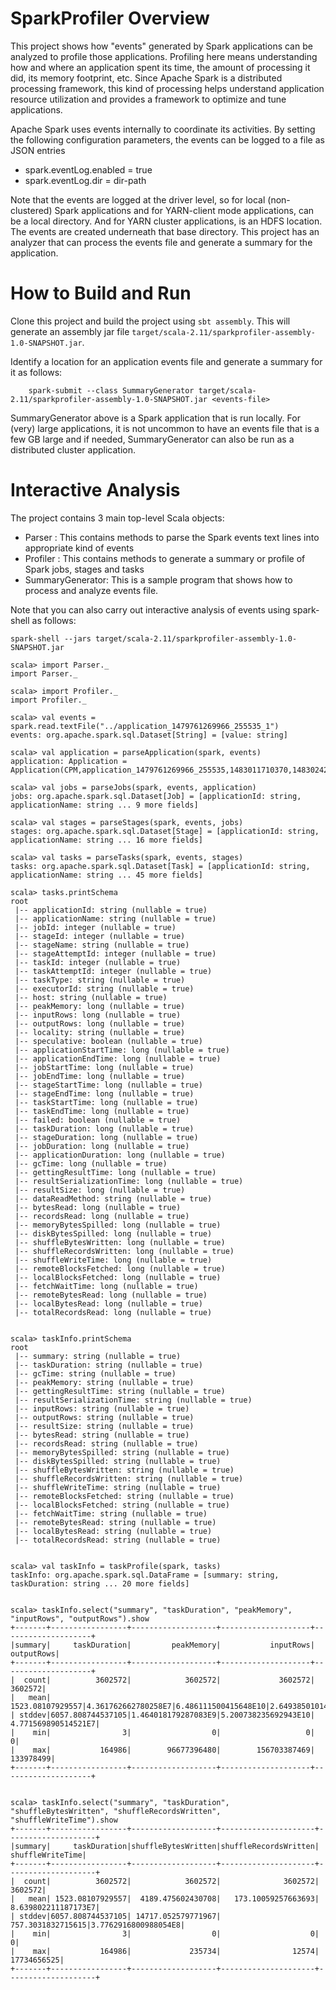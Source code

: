 # SparkProfiler Overview
This project shows how "events" generated by Spark applications can be analyzed to profile those applications.
Profiling here means understanding how and where an application spent its time, the amount of processing it did, its memory footprint, etc.
Since Apache Spark is a distributed processing framework, this kind of processing helps understand application resource utilization and provides a framework to optimize and tune applications.

Apache Spark uses events internally to coordinate its activities. By setting the following configuration parameters, the events can be logged to a file as JSON entries
- spark.eventLog.enabled = true
- spark.eventLog.dir = dir-path

Note that the events are logged at the driver level, so for local (non-clustered) Spark applications and for YARN-client mode applications, <dir-path> can be a local directory. And for YARN cluster applications, <dir-path> is an HDFS location. The events are created underneath that base directory. This project has an analyzer that can process the events file and generate a summary for the application. 

# How to Build and Run
Clone this project and build the project using `sbt assembly`. This will generate an assembly jar file `target/scala-2.11/sparkprofiler-assembly-1.0-SNAPSHOT.jar`.
 
Identify a location for an application events file and generate a summary for it as follows:

```
    spark-submit --class SummaryGenerator target/scala-2.11/sparkprofiler-assembly-1.0-SNAPSHOT.jar <events-file>
```

SummaryGenerator above is a Spark application that is run locally. For (very) large applications, it is not uncommon to have an events file that is a few GB large and if needed, SummaryGenerator can also be run as a distributed cluster application.

# Interactive Analysis
The project contains 3 main top-level Scala objects:
- Parser : This contains methods to parse the Spark events text lines into appropriate kind of events
- Profiler : This contains methods to generate a summary or profile of Spark jobs, stages and tasks
- SummaryGenerator: This is a sample program that shows how to process and analyze events file.

Note that you can also carry out interactive analysis of events using spark-shell as follows:

```
spark-shell --jars target/scala-2.11/sparkprofiler-assembly-1.0-SNAPSHOT.jar
```

```
scala> import Parser._
import Parser._

scala> import Profiler._
import Profiler._

scala> val events = spark.read.textFile("../application_1479761269966_255535_1")
events: org.apache.spark.sql.Dataset[String] = [value: string]

scala> val application = parseApplication(spark, events)
application: Application = Application(CPM,application_1479761269966_255535,1483011710370,1483024267784,12557414)

scala> val jobs = parseJobs(spark, events, application)
jobs: org.apache.spark.sql.Dataset[Job] = [applicationId: string, applicationName: string ... 9 more fields]

scala> val stages = parseStages(spark, events, jobs)
stages: org.apache.spark.sql.Dataset[Stage] = [applicationId: string, applicationName: string ... 16 more fields]

scala> val tasks = parseTasks(spark, events, stages)
tasks: org.apache.spark.sql.Dataset[Task] = [applicationId: string, applicationName: string ... 45 more fields]

scala> tasks.printSchema
root
 |-- applicationId: string (nullable = true)
 |-- applicationName: string (nullable = true)
 |-- jobId: integer (nullable = true)
 |-- stageId: integer (nullable = true)
 |-- stageName: string (nullable = true)
 |-- stageAttemptId: integer (nullable = true)
 |-- taskId: integer (nullable = true)
 |-- taskAttemptId: integer (nullable = true)
 |-- taskType: string (nullable = true)
 |-- executorId: string (nullable = true)
 |-- host: string (nullable = true)
 |-- peakMemory: long (nullable = true)
 |-- inputRows: long (nullable = true)
 |-- outputRows: long (nullable = true)
 |-- locality: string (nullable = true)
 |-- speculative: boolean (nullable = true)
 |-- applicationStartTime: long (nullable = true)
 |-- applicationEndTime: long (nullable = true)
 |-- jobStartTime: long (nullable = true)
 |-- jobEndTime: long (nullable = true)
 |-- stageStartTime: long (nullable = true)
 |-- stageEndTime: long (nullable = true)
 |-- taskStartTime: long (nullable = true)
 |-- taskEndTime: long (nullable = true)
 |-- failed: boolean (nullable = true)
 |-- taskDuration: long (nullable = true)
 |-- stageDuration: long (nullable = true)
 |-- jobDuration: long (nullable = true)
 |-- applicationDuration: long (nullable = true)
 |-- gcTime: long (nullable = true)
 |-- gettingResultTime: long (nullable = true)
 |-- resultSerializationTime: long (nullable = true)
 |-- resultSize: long (nullable = true)
 |-- dataReadMethod: string (nullable = true)
 |-- bytesRead: long (nullable = true)
 |-- recordsRead: long (nullable = true)
 |-- memoryBytesSpilled: long (nullable = true)
 |-- diskBytesSpilled: long (nullable = true)
 |-- shuffleBytesWritten: long (nullable = true)
 |-- shuffleRecordsWritten: long (nullable = true)
 |-- shuffleWriteTime: long (nullable = true)
 |-- remoteBlocksFetched: long (nullable = true)
 |-- localBlocksFetched: long (nullable = true)
 |-- fetchWaitTime: long (nullable = true)
 |-- remoteBytesRead: long (nullable = true)
 |-- localBytesRead: long (nullable = true)
 |-- totalRecordsRead: long (nullable = true)


scala> taskInfo.printSchema
root
 |-- summary: string (nullable = true)
 |-- taskDuration: string (nullable = true)
 |-- gcTime: string (nullable = true)
 |-- peakMemory: string (nullable = true)
 |-- gettingResultTime: string (nullable = true)
 |-- resultSerializationTime: string (nullable = true)
 |-- inputRows: string (nullable = true)
 |-- outputRows: string (nullable = true)
 |-- resultSize: string (nullable = true)
 |-- bytesRead: string (nullable = true)
 |-- recordsRead: string (nullable = true)
 |-- memoryBytesSpilled: string (nullable = true)
 |-- diskBytesSpilled: string (nullable = true)
 |-- shuffleBytesWritten: string (nullable = true)
 |-- shuffleRecordsWritten: string (nullable = true)
 |-- shuffleWriteTime: string (nullable = true)
 |-- remoteBlocksFetched: string (nullable = true)
 |-- localBlocksFetched: string (nullable = true)
 |-- fetchWaitTime: string (nullable = true)
 |-- remoteBytesRead: string (nullable = true)
 |-- localBytesRead: string (nullable = true)
 |-- totalRecordsRead: string (nullable = true)


scala> val taskInfo = taskProfile(spark, tasks)
taskInfo: org.apache.spark.sql.DataFrame = [summary: string, taskDuration: string ... 20 more fields]


scala> taskInfo.select("summary", "taskDuration", "peakMemory", "inputRows", "outputRows").show
+-------+-----------------+-------------------+--------------------+--------------------+
|summary|     taskDuration|         peakMemory|           inputRows|          outputRows|
+-------+-----------------+-------------------+--------------------+--------------------+
|  count|          3602572|            3602572|             3602572|             3602572|
|   mean| 1523.08107929557|4.361762662780258E7|6.486111500415648E10|2.6493850101408936E7|
| stddev|6057.808744537105|1.464018179287083E9|5.200738235692943E10| 4.771569890514521E7|
|    min|                3|                  0|                   0|                   0|
|    max|           164986|        96677396480|        156703387469|           133978499|
+-------+-----------------+-------------------+--------------------+--------------------+


scala> taskInfo.select("summary", "taskDuration", "shuffleBytesWritten", "shuffleRecordsWritten", "shuffleWriteTime").show
+-------+-----------------+-------------------+---------------------+--------------------+
|summary|     taskDuration|shuffleBytesWritten|shuffleRecordsWritten|    shuffleWriteTime|
+-------+-----------------+-------------------+---------------------+--------------------+
|  count|          3602572|            3602572|              3602572|             3602572|
|   mean| 1523.08107929557|  4189.475602430708|   173.10059257663693| 8.639802211187173E7|
| stddev|6057.808744537105| 14717.052579771967|    757.3031832715615|3.7762916800988054E8|
|    min|                3|                  0|                    0|                   0|
|    max|           164986|             235734|                12574|         17734656525|
+-------+-----------------+-------------------+---------------------+--------------------+

```
